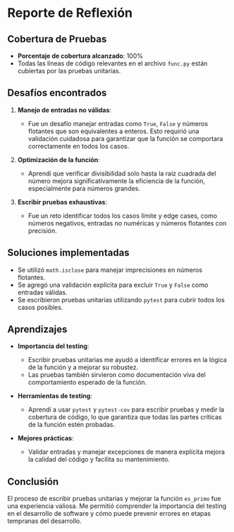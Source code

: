 # Reporte de Reflexión

## Cobertura de Pruebas
- **Porcentaje de cobertura alcanzado**: 100%
- Todas las líneas de código relevantes en el archivo `func.py` están cubiertas por las pruebas unitarias.

## Desafíos encontrados
1. **Manejo de entradas no válidas**:
   - Fue un desafío manejar entradas como `True`, `False` y números flotantes que son equivalentes a enteros. Esto requirió una validación cuidadosa para garantizar que la función se comportara correctamente en todos los casos.

2. **Optimización de la función**:
   - Aprendí que verificar divisibilidad solo hasta la raíz cuadrada del número mejora significativamente la eficiencia de la función, especialmente para números grandes.

3. **Escribir pruebas exhaustivas**:
   - Fue un reto identificar todos los casos límite y edge cases, como números negativos, entradas no numéricas y números flotantes con precisión.

## Soluciones implementadas
- Se utilizó `math.isclose` para manejar imprecisiones en números flotantes.
- Se agregó una validación explícita para excluir `True` y `False` como entradas válidas.
- Se escribieron pruebas unitarias utilizando `pytest` para cubrir todos los casos posibles.

## Aprendizajes
- **Importancia del testing**:
  - Escribir pruebas unitarias me ayudó a identificar errores en la lógica de la función y a mejorar su robustez.
  - Las pruebas también sirvieron como documentación viva del comportamiento esperado de la función.

- **Herramientas de testing**:
  - Aprendí a usar `pytest` y `pytest-cov` para escribir pruebas y medir la cobertura de código, lo que garantiza que todas las partes críticas de la función estén probadas.

- **Mejores prácticas**:
  - Validar entradas y manejar excepciones de manera explícita mejora la calidad del código y facilita su mantenimiento.

## Conclusión
El proceso de escribir pruebas unitarias y mejorar la función `es_primo` fue una experiencia valiosa. Me permitió comprender la importancia del testing en el desarrollo de software y cómo puede prevenir errores en etapas tempranas del desarrollo.